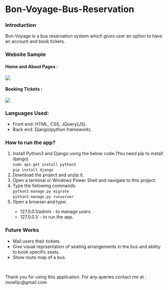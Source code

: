 <h1>Bon-Voyage-Bus-Reservation </h1>

<h3>Introduction</h3>

<p>Bon-Voyage is a bus reservation system which gives user an option to have an account and book tickets.
</p>
<h3>Website Sample</h3>
<h4>Home and About Pages :</h4>
<img src="Sample/sample1.gif"></img>
<h4>Booking Tickets :</h4>
<img src="Sample/sample2.gif"></img>

<h3>Languages Used: </h3>
<ul>
<li>Front end: HTML, CSS, JQuery(JS).</li>
<li>Back end: Django(python framework).</li>
</ul>

<h3>How to run the app?</h3>
<ol>
<li>Install Python3 and Django using the below code.(You need pip to install django)<br>
<code>sudo apt-get install python3</code>
<br>
<code>pip install django</code>
</li>
<li>Download the project and unzip it.</li>
<li>Open a terminal or Windows Power Shell and navigate to this project.</li>
<li>Type the following commands.
<br>
<code>python3 manage.py migrate</code>
<br>
<code>python3 manage.py runserver</code>
</li>
<li>Open a browser and type:</li>
<ul>
<li>127.0.0.1/admin - to manage users.</li>
<li>127.0.0.1/ - to run the app.</li>
</ul>
</ol>
<h3>Future Works</h3>
<ul>
<li>Mail users their tickets.</li>
<li>Give visual reprsentation of seating arrangements in the bus and ability to book specific seats.</li>
<li>Show route map of a bus.</li>
</ul>
<br>
<p>Thank you for using this application. For any queries contact me at : mowlijc@gmail.com</p>


